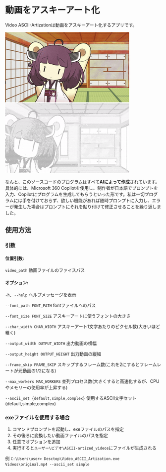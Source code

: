 # 動画をアスキーアート化
Video ASCII-Artizationは動画をアスキーアート化するアプリです。

![変換前](exampleVideo_before.gif)
![変換後](exampleVideo_after.gif)

なんと、このソースコードのプログラムはすべて**AIによって作成**されています。
具体的には、Microsoft 360 Copilotを使用し、制作者が日本語でプロンプトを入力、Copilotにプログラムを生成してもらうといった形です。私は一切プログラムには手を付けておらず、欲しい機能があれば随時プロンプトに入力し、エラーが発生した場合はプロンプトにそれを貼り付けて修正させることを繰り返しました。

## 使用方法
### 引数
#### 位置引数:

  `video_path`  動画ファイルのファイスパス
  
#### オプション:

  `-h, --help`  ヘルプメッセージを表示 
  
  `--font_path FONT_PATH`  fontファイルへのパス

  `--font_size FONT_SIZE`  アスキーアートに使うフォントの大きさ
                        
  `--char_width CHAR_WIDTH`  アスキーアート1文字あたりのピクセル数(大きいほど粗く)
                       
  `--output_width OUTPUT_WIDTH`  出力動画の横幅
                        
  `--output_height OUTPUT_HEIGHT`  出力動画の縦幅
                        
  `--frame_skip FRAME_SKIP`  スキップするフレーム数(これを2にするとフレームレートが元動画の1/2になる)
                        
  `--max_workers MAX_WORKERS`  並列プロセス数(大きくすると高速化するが、CPUやメモリーの使用率が上昇する)
                        
  `--ascii_set {default,simple,complex}`  使用するASCII文字セット(default,simple,complex)

### exeファイルを使用する場合
1. コマンドプロンプトを起動し、exeファイルのパスを指定
2. その後ろに変換したい動画ファイルのパスを指定
3. 任意でオプションを追加
4. 実行すると`ユーザー\ビデオ\ASCII-artized_videos`にファイルが生成される
   
例 `C:\Users\user> Desctop\Video_ASCII_Artization.exe Videos\original.mp4 --ascii_set simple`
